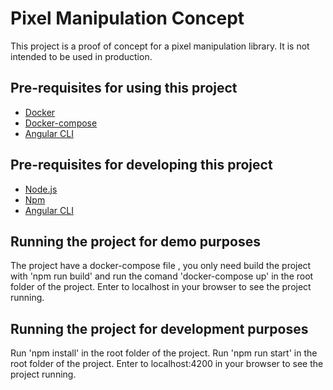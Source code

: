 # Pixel Manipulation Concept

This project is a proof of concept for a pixel manipulation library. It is not intended to be used in production.

## Pre-requisites for using this project
* [Docker](https://www.docker.com/)
* [Docker-compose](https://docs.docker.com/compose/)
* [Angular CLI](https://cli.angular.io/)

## Pre-requisites for developing this project
* [Node.js](https://nodejs.org/en/)
* [Npm](https://www.npmjs.com/)
* [Angular CLI](https://cli.angular.io/)

## Running the project for demo purposes

The project have a docker-compose file , you only need build the project with 'npm run build'
and run the comand 'docker-compose up' in the root folder of the project.
Enter to localhost in your browser to see the project running.

## Running the project for development purposes

Run 'npm install' in the root folder of the project.
Run 'npm run start' in the root folder of the project.
Enter to localhost:4200 in your browser to see the project running.
